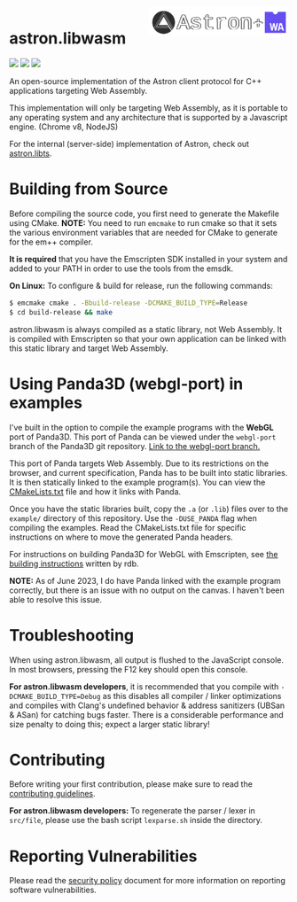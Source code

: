 <img src="logo/astron.libwasm.png" align="right" width="50%"/>

astron.libwasm
==============

![](https://img.shields.io/discord/1066973060357443644?color=blue&label=Discord&logo=discord&logoColor=white) ![](https://img.shields.io/github/last-commit/Max-Rodriguez/astron.libwasm) ![](https://img.shields.io/github/license/Max-Rodriguez/astron.libwasm)

An open-source implementation of the Astron client  protocol for C++ applications targeting Web Assembly.

This implementation will only be targeting Web Assembly,
as it is portable to any operating system and any
architecture that is supported by a Javascript engine. (Chrome v8, NodeJS)

For the internal (server-side) implementation of Astron, check out [astron.libts](https://github.com/Max-Rodriguez/astron.libts).

# Building from Source

Before compiling the source code, you first need to generate the Makefile using CMake.
**NOTE:** You need to run `emcmake` to run cmake so that it sets the various
environment variables that are needed for CMake to generate for the em++ compiler.

**It is required** that you have the Emscripten SDK installed in your system
and added to your PATH in order to use the tools from the emsdk.

**On Linux:** To configure & build for release, run the following commands:

```bash
$ emcmake cmake . -Bbuild-release -DCMAKE_BUILD_TYPE=Release
$ cd build-release && make
```

astron.libwasm is always compiled as a static library, not Web Assembly. It is compiled with Emscripten
so that your own application can be linked with this static library and target Web Assembly.

# Using Panda3D (webgl-port) in examples

I've built in the option to compile the example programs with the **WebGL** port of Panda3D.
This port of Panda can be viewed under the `webgl-port` branch of the Panda3D git repository.
[Link to the webgl-port branch.](https://github.com/panda3d/panda3d/tree/webgl-port)

This port of Panda targets Web Assembly. Due to its restrictions on the browser,
and current specification, Panda has to be built into static libraries.
It is then statically linked to the example program(s). You can view the
[CMakeLists.txt](./CMakeLists.txt) file and how it links with Panda.

Once you have the static libraries built, copy the `.a` (or `.lib`) files
over to the `example/` directory of this repository. Use the `-DUSE_PANDA` flag when compiling the examples.
Read the CMakeLists.txt file for specific instructions on where to move the generated Panda headers.

For instructions on building Panda3D for WebGL with Emscripten, see
[the building instructions](https://rdb.name/panda3d-webgl.md.html) written by rdb.

**NOTE:** As of June 2023, I do have Panda linked with the example program correctly,
but there is an issue with no output on the canvas. I haven't been able to resolve this issue.

# Troubleshooting

When using astron.libwasm, all output is flushed to the JavaScript console. In most browsers, pressing the F12 key should open this console.

**For astron.libwasm developers**, it is recommended that you compile with `-DCMAKE_BUILD_TYPE=Debug` as this disables
all compiler / linker optimizations and compiles with Clang's undefined behavior & address sanitizers (UBSan & ASan) for catching bugs faster.
There is a considerable performance and size penalty to doing this; expect a larger static library!

# Contributing

Before writing your first contribution, please make sure to read the [contributing guidelines](CONTRIBUTING.md).

**For astron.libwasm developers:** To regenerate the parser / lexer in `src/file`,
please use the bash script `lexparse.sh` inside the directory.

# Reporting Vulnerabilities

Please read the [security policy](SECURITY.md) document for more information on reporting software vulnerabilities.
